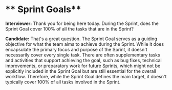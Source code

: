 # ** Sprint Goals**

**Interviewer:** Thank you for being here today. During the Sprint, does the Sprint Goal cover 100% of all the tasks that are in the Sprint?

**Candidate:** That's a great question. The Sprint Goal serves as a guiding objective for what the team aims to achieve during the Sprint. While it does encapsulate the primary focus and purpose of the Sprint, it doesn't necessarily cover every single task. There are often supplementary tasks and activities that support achieving the goal, such as bug fixes, technical improvements, or preparatory work for future Sprints, which might not be explicitly included in the Sprint Goal but are still essential for the overall workflow. Therefore, while the Sprint Goal defines the main target, it doesn't typically cover 100% of all tasks involved in the Sprint.
